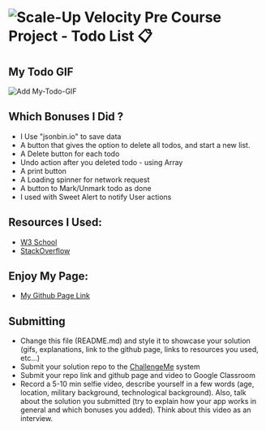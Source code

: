 # ![Scale-Up Velocity](./readme-files/logo-main.png) Pre Course Project - Todo List 📋

## My Todo GIF

![Add My-Todo-GIF](./readme-files/My-Todo-GIF.gif)



## Which Bonuses I Did ?

  - I Use "jsonbin.io" to save data
  - A button that gives the option to delete all todos, and start a new list.
  - A Delete button for each todo
  - Undo action after you deleted todo - using Array
  - A print button
  - A Loading spinner for network request
  - A button to Mark/Unmark todo as done
  - I used with Sweet Alert to notify User actions


## Resources I Used: 

  - [W3 School](https://www.w3schools.com/default.asp)
  - [StackOverflow](https://stackoverflow.com/)

## Enjoy My Page:

  - [My Github Page Link](https://eyalzimerman.github.io/pre-course-2021-final-boilerplate/src/index.html)



## Submitting

- Change this file (README.md) and style it to showcase your solution (gifs, explanations, link to the github page, links to resources you used, etc...)
- Submit your solution repo to the [ChallengeMe](http://challengeme.suvelocity.org/) system
- Submit your repo link and github page and video to Google Classroom
- Record a 5-10 min selfie video, describe yourself in a few words (age, location, military background, technological background). Also, talk about the solution you submitted (try to explain how your app works in general and which bonuses you added). Think about this video as an interview.